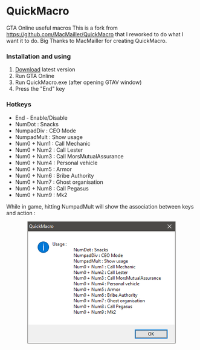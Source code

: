 # QuickMacro
GTA Online useful macros
This is a fork from https://github.com/MacMailler/QuickMacro that I reworked to do what I want it to do. Big Thanks to MacMailler for  creating QuickMacro. 

### Installation and using
1. [Download](https://github.com/Liscum/QuickMacro/raw/master/QuickMacro.exe) latest version
2. Run GTA Online
3. Run QuickMacro.exe (after opening GTAV window)
4. Press the "End" key

### Hotkeys
+ End - Enable/Disable
+ NumDot : Snacks
+ NumpadDiv : CEO Mode
+ NumpadMult : Show usage
+ Num0 + Num1 : Call Mechanic
+ Num0 + Num2 : Call Lester
+ Num0 + Num3 : Call MorsMutualAssurance
+ Num0 + Num4 : Personal vehicle
+ Num0 + Num5 : Armor
+ Num0 + Num6 : Bribe Authority
+ Num0 + Num7 : Ghost organisation
+ Num0 + Num8 : Call Pegasus
+ Num0 + Num9 : Mk2


While in game, hitting NumpadMult will show the association between keys and action : 


<p align="center">
  <img src="usage.png" title="Usage">
</p>
